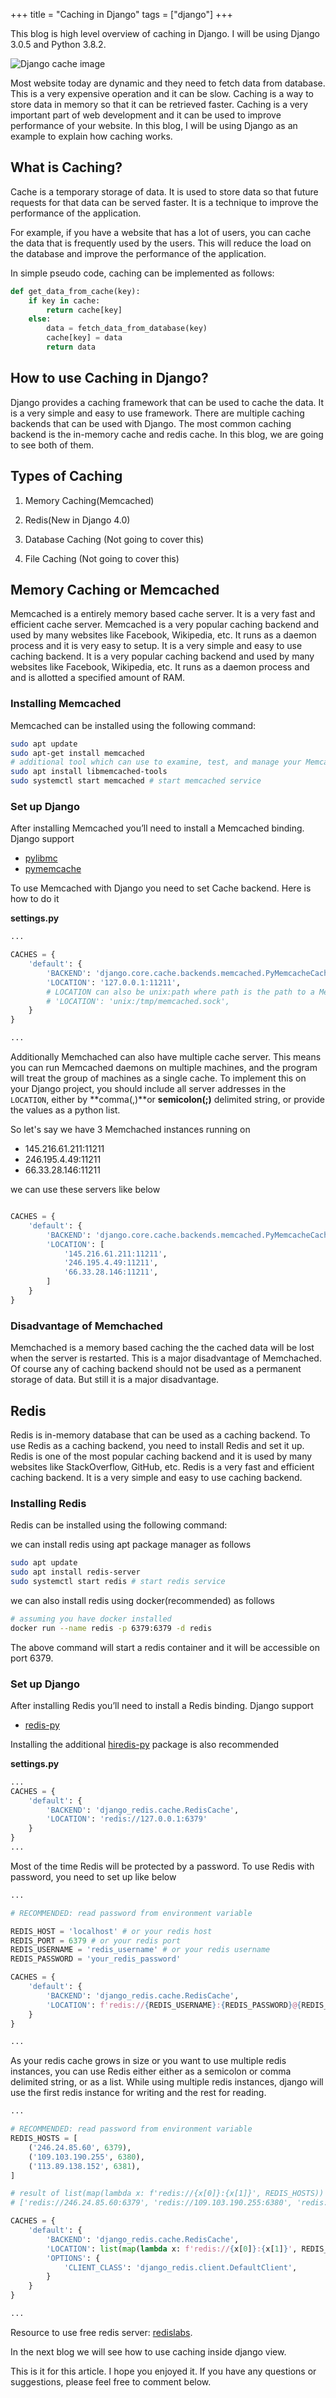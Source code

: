 +++
title = "Caching in Django"
tags = ["django"]
+++

This blog is high level overview of caching in Django. I will be using Django 3.0.5 and Python 3.8.2.

<!-- show image -->
![Django cache image](/django_cache.webp)


Most website today are dynamic and they need to fetch data from database. This is a very expensive operation and it can be slow. Caching is a way to store data in memory so that it can be retrieved faster. Caching is a very important part of web development and it can be used to improve performance of your website. In this blog, I will be using Django as an example to explain how caching works.

## What is Caching?

Cache is a temporary storage of data. It is used to store data so that future requests for that data can be served faster. It is a technique to improve the performance of the application. 

For example, if you have a website that has a lot of users, you can cache the data that is frequently used by the users. This will reduce the load on the database and improve the performance of the application.

In simple pseudo code, caching can be implemented as follows:

```python
def get_data_from_cache(key):
    if key in cache:
        return cache[key]
    else:
        data = fetch_data_from_database(key)
        cache[key] = data
        return data
```

## How to use Caching in Django?

Django provides a caching framework that can be used to cache the data. It is a very simple and easy to use framework. There are multiple caching backends that can be used with Django. The most common caching backend is the in-memory cache and redis cache. In this blog, we are going to see both of them.

## Types of Caching

1. Memory Caching(Memcached)

2. Redis(New in Django 4.0)

3. Database Caching (Not going to cover this)

4. File Caching (Not going to cover this)

## Memory Caching or Memcached

Memcached is a entirely memory based cache server. It is a very fast and efficient cache server. Memcached is a very popular caching backend and used by many websites like Facebook, Wikipedia, etc. It runs as a daemon process and it is very easy to setup. It is a very simple and easy to use caching backend. It is a very popular caching backend and used by many websites like Facebook, Wikipedia, etc. It runs as a daemon process and and is allotted a specified amount of RAM.

### Installing Memcached

Memcached can be installed using the following command:

```bash
sudo apt update
sudo apt-get install memcached
# additional tool which can use to examine, test, and manage your Memcached server
sudo apt install libmemcached-tools
sudo systemctl start memcached # start memcached service
```

### Set up Django

After installing Memcached you’ll need to install a Memcached binding. Django support 
- [pylibmc](https://pypi.org/project/pylibmc/)
- [pymemcache](https://pypi.org/project/pymemcache//)

To use Memcached with Django you need to set Cache backend. Here is how to do it

__settings.py__
```python
...

CACHES = {
    'default': {
        'BACKEND': 'django.core.cache.backends.memcached.PyMemcacheCache',
        'LOCATION': '127.0.0.1:11211', 
        # LOCATION can also be unix:path where path is the path to a Memcached Unix socket file
        # 'LOCATION': 'unix:/tmp/memcached.sock',
    }
}

...

```

Additionally Memchached can also have multiple cache server. This means you can run Memcached daemons on multiple machines, and the program will treat the group of machines as a single cache. To implement this on your Django project, you should include all server addresses in the `LOCATION`, either by **comma(,)**or **semicolon(;)** delimited string, or provide the values as a python list.

So let's say we have 3 Memchached instances running on 
- 145.216.61.211:11211
- 246.195.4.49:11211
- 66.33.28.146:11211

we can use these servers like below

```python

CACHES = {
    'default': {
        'BACKEND': 'django.core.cache.backends.memcached.PyMemcacheCache',
        'LOCATION': [
            '145.216.61.211:11211',
            '246.195.4.49:11211',
            '66.33.28.146:11211',
        ]
    }
}

```

### Disadvantage of Memchached

Memchached is a memory based caching the the cached data will be lost when the server is restarted. This is a major disadvantage of Memchached. Of course any of caching backend should not be used as a permanent storage of data. But still it is a major disadvantage.

## Redis

Redis is in-memory database that can be used as a caching backend. To use Redis as a caching backend, you need to install Redis and set it up. Redis is one of the most popular caching backend and it is used by many websites like StackOverflow, GitHub, etc. Redis is a very fast and efficient caching backend. It is a very simple and easy to use caching backend.

### Installing Redis

Redis can be installed using the following command:

we can install redis using apt package manager as follows

```bash
sudo apt update
sudo apt install redis-server
sudo systemctl start redis # start redis service
```

we can also install redis using docker(recommended) as follows

```bash
# assuming you have docker installed
docker run --name redis -p 6379:6379 -d redis
```
The above command will start a redis container and it will be accessible on port 6379.

### Set up Django

After installing Redis you’ll need to install a Redis binding. Django support 
- [redis-py](https://pypi.org/project/redis/)


Installing the additional [hiredis-py](https://pypi.org/project/hiredis/) package is also recommended

__settings.py__
```python
...
CACHES = {
    'default': {
        'BACKEND': 'django_redis.cache.RedisCache',
        'LOCATION': 'redis://127.0.0.1:6379'
    }
}
...
```
Most of the time Redis will be protected by a password. To use Redis with password, you need to set up like below
    
```python
...

# RECOMMENDED: read password from environment variable

REDIS_HOST = 'localhost' # or your redis host
REDIS_PORT = 6379 # or your redis port
REDIS_USERNAME = 'redis_username' # or your redis username
REDIS_PASSWORD = 'your_redis_password'

CACHES = {
    'default': {
        'BACKEND': 'django_redis.cache.RedisCache',
        'LOCATION': f'redis://{REDIS_USERNAME}:{REDIS_PASSWORD}@{REDIS_HOST}:{REDIS_PORT}',
    }
}

...
```

As your redis cache grows in size or you want to use multiple redis instances, you can use Redis either either as a semicolon or comma delimited string, or as a list. While using multiple redis instances, django will use the first redis instance for writing and the rest for reading.

```python
...

# RECOMMENDED: read password from environment variable
REDIS_HOSTS = [
    ('246.24.85.60', 6379),
    ('109.103.190.255', 6380),
    ('113.89.138.152', 6381),
]

# result of list(map(lambda x: f'redis://{x[0]}:{x[1]}', REDIS_HOSTS))
# ['redis://246.24.85.60:6379', 'redis://109.103.190.255:6380', 'redis://109.103.190.255:6381']

CACHES = {
    'default': {
        'BACKEND': 'django_redis.cache.RedisCache',
        'LOCATION': list(map(lambda x: f'redis://{x[0]}:{x[1]}', REDIS_HOSTS)),
        'OPTIONS': {
            'CLIENT_CLASS': 'django_redis.client.DefaultClient',
        }
    }
}

...
```

Resource to use free redis server: [redislabs](https://redislabs.com/).

In the next blog we will see how to use caching inside django view.

This is it for this article. I hope you enjoyed it. If you have any questions or suggestions, please feel free to comment below.
